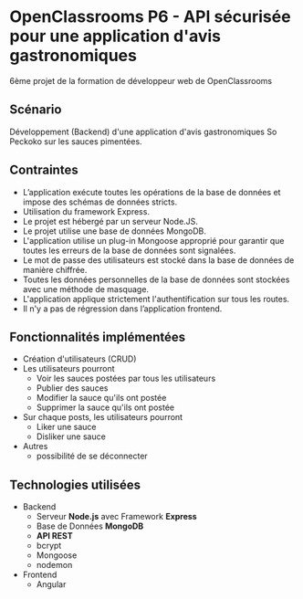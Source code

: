 # OpenClassrooms P6 - API sécurisée pour une application d'avis gastronomiques
6ème projet de la formation de développeur web de OpenClassrooms

## Scénario
Développement (Backend) d'une application d'avis gastronomiques So Peckoko sur les sauces pimentées. 

## Contraintes
- L’application exécute toutes les opérations de la base de données et impose des schémas de données stricts.
- Utilisation du framework Express.
- Le projet est hébergé par un serveur Node.JS.
- Le projet utilise une base de données MongoDB.
- L'application utilise un plug-in Mongoose approprié pour garantir que toutes les erreurs de la base de données sont signalées.
- Le mot de passe des utilisateurs est stocké dans la base de données de manière chiffrée.
- Toutes les données personnelles de la base de données sont stockées avec une méthode de masquage.
- L'application applique strictement l'authentification sur tous les routes.
- Il n'y a pas de régression dans l’application frontend.

## Fonctionnalités implémentées
- Création d'utilisateurs (CRUD)
- Les utilisateurs pourront
  - Voir les sauces postées par tous les utilisateurs
  - Publier des sauces
  - Modifier la sauce qu'ils ont postée
  - Supprimer la sauce qu'ils ont postée
- Sur chaque posts, les utilisateurs pourront
  - Liker une sauce
  - Disliker une sauce
- Autres
  - possibilité de se déconnecter

## Technologies utilisées
- Backend
  - Serveur **Node.js** avec Framework **Express**
  - Base de Données **MongoDB** 
  - **API REST**
  - bcrypt
  - Mongoose
  - nodemon
- Frontend
  - Angular
